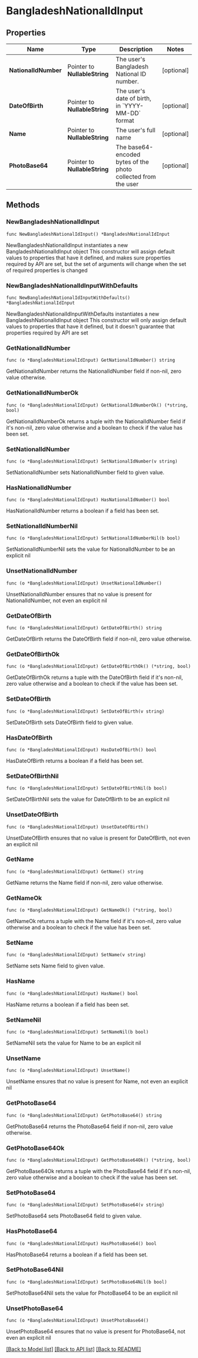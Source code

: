 # BangladeshNationalIdInput

## Properties

Name | Type | Description | Notes
------------ | ------------- | ------------- | -------------
**NationalIdNumber** | Pointer to **NullableString** | The user&#39;s Bangladesh National ID number. | [optional] 
**DateOfBirth** | Pointer to **NullableString** | The user&#39;s date of birth, in &#x60;YYYY-MM-DD&#x60; format | [optional] 
**Name** | Pointer to **NullableString** | The user&#39;s full name | [optional] 
**PhotoBase64** | Pointer to **NullableString** | The base64-encoded bytes of the photo collected from the user | [optional] 

## Methods

### NewBangladeshNationalIdInput

`func NewBangladeshNationalIdInput() *BangladeshNationalIdInput`

NewBangladeshNationalIdInput instantiates a new BangladeshNationalIdInput object
This constructor will assign default values to properties that have it defined,
and makes sure properties required by API are set, but the set of arguments
will change when the set of required properties is changed

### NewBangladeshNationalIdInputWithDefaults

`func NewBangladeshNationalIdInputWithDefaults() *BangladeshNationalIdInput`

NewBangladeshNationalIdInputWithDefaults instantiates a new BangladeshNationalIdInput object
This constructor will only assign default values to properties that have it defined,
but it doesn't guarantee that properties required by API are set

### GetNationalIdNumber

`func (o *BangladeshNationalIdInput) GetNationalIdNumber() string`

GetNationalIdNumber returns the NationalIdNumber field if non-nil, zero value otherwise.

### GetNationalIdNumberOk

`func (o *BangladeshNationalIdInput) GetNationalIdNumberOk() (*string, bool)`

GetNationalIdNumberOk returns a tuple with the NationalIdNumber field if it's non-nil, zero value otherwise
and a boolean to check if the value has been set.

### SetNationalIdNumber

`func (o *BangladeshNationalIdInput) SetNationalIdNumber(v string)`

SetNationalIdNumber sets NationalIdNumber field to given value.

### HasNationalIdNumber

`func (o *BangladeshNationalIdInput) HasNationalIdNumber() bool`

HasNationalIdNumber returns a boolean if a field has been set.

### SetNationalIdNumberNil

`func (o *BangladeshNationalIdInput) SetNationalIdNumberNil(b bool)`

 SetNationalIdNumberNil sets the value for NationalIdNumber to be an explicit nil

### UnsetNationalIdNumber
`func (o *BangladeshNationalIdInput) UnsetNationalIdNumber()`

UnsetNationalIdNumber ensures that no value is present for NationalIdNumber, not even an explicit nil
### GetDateOfBirth

`func (o *BangladeshNationalIdInput) GetDateOfBirth() string`

GetDateOfBirth returns the DateOfBirth field if non-nil, zero value otherwise.

### GetDateOfBirthOk

`func (o *BangladeshNationalIdInput) GetDateOfBirthOk() (*string, bool)`

GetDateOfBirthOk returns a tuple with the DateOfBirth field if it's non-nil, zero value otherwise
and a boolean to check if the value has been set.

### SetDateOfBirth

`func (o *BangladeshNationalIdInput) SetDateOfBirth(v string)`

SetDateOfBirth sets DateOfBirth field to given value.

### HasDateOfBirth

`func (o *BangladeshNationalIdInput) HasDateOfBirth() bool`

HasDateOfBirth returns a boolean if a field has been set.

### SetDateOfBirthNil

`func (o *BangladeshNationalIdInput) SetDateOfBirthNil(b bool)`

 SetDateOfBirthNil sets the value for DateOfBirth to be an explicit nil

### UnsetDateOfBirth
`func (o *BangladeshNationalIdInput) UnsetDateOfBirth()`

UnsetDateOfBirth ensures that no value is present for DateOfBirth, not even an explicit nil
### GetName

`func (o *BangladeshNationalIdInput) GetName() string`

GetName returns the Name field if non-nil, zero value otherwise.

### GetNameOk

`func (o *BangladeshNationalIdInput) GetNameOk() (*string, bool)`

GetNameOk returns a tuple with the Name field if it's non-nil, zero value otherwise
and a boolean to check if the value has been set.

### SetName

`func (o *BangladeshNationalIdInput) SetName(v string)`

SetName sets Name field to given value.

### HasName

`func (o *BangladeshNationalIdInput) HasName() bool`

HasName returns a boolean if a field has been set.

### SetNameNil

`func (o *BangladeshNationalIdInput) SetNameNil(b bool)`

 SetNameNil sets the value for Name to be an explicit nil

### UnsetName
`func (o *BangladeshNationalIdInput) UnsetName()`

UnsetName ensures that no value is present for Name, not even an explicit nil
### GetPhotoBase64

`func (o *BangladeshNationalIdInput) GetPhotoBase64() string`

GetPhotoBase64 returns the PhotoBase64 field if non-nil, zero value otherwise.

### GetPhotoBase64Ok

`func (o *BangladeshNationalIdInput) GetPhotoBase64Ok() (*string, bool)`

GetPhotoBase64Ok returns a tuple with the PhotoBase64 field if it's non-nil, zero value otherwise
and a boolean to check if the value has been set.

### SetPhotoBase64

`func (o *BangladeshNationalIdInput) SetPhotoBase64(v string)`

SetPhotoBase64 sets PhotoBase64 field to given value.

### HasPhotoBase64

`func (o *BangladeshNationalIdInput) HasPhotoBase64() bool`

HasPhotoBase64 returns a boolean if a field has been set.

### SetPhotoBase64Nil

`func (o *BangladeshNationalIdInput) SetPhotoBase64Nil(b bool)`

 SetPhotoBase64Nil sets the value for PhotoBase64 to be an explicit nil

### UnsetPhotoBase64
`func (o *BangladeshNationalIdInput) UnsetPhotoBase64()`

UnsetPhotoBase64 ensures that no value is present for PhotoBase64, not even an explicit nil

[[Back to Model list]](../README.md#documentation-for-models) [[Back to API list]](../README.md#documentation-for-api-endpoints) [[Back to README]](../README.md)


